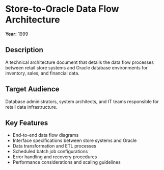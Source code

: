 # Store-to-Oracle Data Flow Architecture

**Year:** 1999

## Description
A technical architecture document that details the data flow processes between retail store systems and Oracle database environments for inventory, sales, and financial data.

## Target Audience
Database administrators, system architects, and IT teams responsible for retail data infrastructure.

## Key Features
- End-to-end data flow diagrams
- Interface specifications between store systems and Oracle
- Data transformation and ETL processes
- Scheduled batch job configurations
- Error handling and recovery procedures
- Performance considerations and scaling guidelines